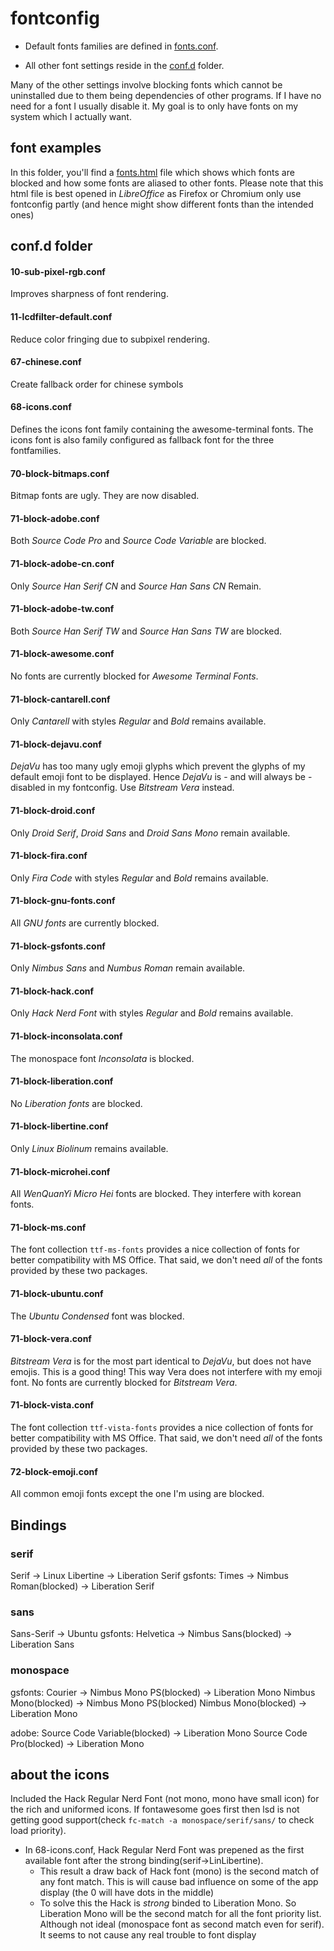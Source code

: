# fontconfig

- Default fonts families are defined in [fonts.conf](fonts.conf).

- All other font settings reside in the [conf.d](conf.d) folder.

Many of the other settings involve blocking fonts which cannot be
uninstalled due to them being dependencies of other programs. If I
have no need for a font I usually disable it. My goal is to only have
fonts on my system which I actually want.

## font examples

In this folder, you'll find a [fonts.html](fonts.html) file which shows which fonts are
blocked and how some fonts are aliased to other fonts. Please note that this html file
is best opened in _LibreOffice_ as Firefox or Chromium only use fontconfig partly (and
hence might show different fonts than the intended ones)

## conf.d folder

#### 10-sub-pixel-rgb.conf

Improves sharpness of font rendering.

#### 11-lcdfilter-default.conf

Reduce color fringing due to subpixel rendering.

#### 67-chinese.conf

Create fallback order for chinese symbols

#### 68-icons.conf

Defines the icons font family containing the awesome-terminal fonts.
The icons font is also family configured as fallback font for the
three fontfamilies.

#### 70-block-bitmaps.conf

Bitmap fonts are ugly. They are now disabled.

#### 71-block-adobe.conf

Both _Source Code Pro_ and _Source Code Variable_ are blocked.

#### 71-block-adobe-cn.conf

Only _Source Han Serif CN_ and _Source Han Sans CN_ Remain.

#### 71-block-adobe-tw.conf

Both _Source Han Serif TW_ and _Source Han Sans TW_ are blocked.

#### 71-block-awesome.conf

No fonts are currently blocked for _Awesome Terminal Fonts_.

#### 71-block-cantarell.conf

Only _Cantarell_ with styles _Regular_ and _Bold_ remains available.

#### 71-block-dejavu.conf

_DejaVu_ has too many ugly emoji glyphs which prevent the glyphs of my
default emoji font to be displayed. Hence _DejaVu_ is - and will
always be - disabled in my fontconfig. Use _Bitstream Vera_ instead.

#### 71-block-droid.conf

Only _Droid Serif_, _Droid Sans_ and _Droid Sans Mono_ remain available.

#### 71-block-fira.conf

Only _Fira Code_ with styles _Regular_ and _Bold_ remains available.

#### 71-block-gnu-fonts.conf

All _GNU fonts_ are currently blocked.

#### 71-block-gsfonts.conf

Only _Nimbus Sans_ and _Numbus Roman_ remain available.

#### 71-block-hack.conf

Only _Hack Nerd Font_ with styles _Regular_ and _Bold_ remains available.

#### 71-block-inconsolata.conf

The monospace font _Inconsolata_ is blocked.

#### 71-block-liberation.conf

No _Liberation fonts_ are blocked.

#### 71-block-libertine.conf

Only _Linux Biolinum_ remains available.

#### 71-block-microhei.conf

All _WenQuanYi Micro Hei_ fonts are blocked. They interfere with korean fonts.

#### 71-block-ms.conf

The font collection `ttf-ms-fonts` provides a nice collection of fonts for better
compatibility with MS Office. That said, we don't need _all_ of the fonts provided by
these two packages.

#### 71-block-ubuntu.conf

The _Ubuntu Condensed_ font was blocked.

#### 71-block-vera.conf

_Bitstream Vera_ is for the most part identical to _DejaVu_, but does
not have emojis. This is a good thing! This way Vera does not interfere with my emoji
font. No fonts are currently blocked for _Bitstream Vera_.

#### 71-block-vista.conf

The font collection `ttf-vista-fonts` provides a nice collection of fonts for better
compatibility with MS Office. That said, we don't need _all_ of the fonts provided by
these two packages.

#### 72-block-emoji.conf

All common emoji fonts except the one I'm using are blocked.

## Bindings

### serif
Serif -> Linux Libertine -> Liberation Serif
gsfonts: Times -> Nimbus Roman(blocked) -> Liberation Serif

### sans
Sans-Serif -> Ubuntu
gsfonts: Helvetica -> Nimbus Sans(blocked) -> Liberation Sans

### monospace
gsfonts:
Courier -> Nimbus Mono PS(blocked) -> Liberation Mono
Nimbus Mono(blocked) -> Nimbus Mono PS(blocked)
Nimbus Mono(blocked) -> Liberation Mono

adobe:
Source Code Variable(blocked) -> Liberation Mono
Source Code Pro(blocked) -> Liberation Mono


## about the icons
Included the Hack Regular Nerd Font (not mono, mono have small icon) for the rich and uniformed icons. If fontawesome goes first then lsd is not getting good support(check `fc-match -a monospace/serif/sans/` to check load priority).
- In 68-icons.conf, Hack Regular Nerd Font was prepened as the first available font after the strong binding(serif->LinLibertine).
  - This result a draw back of Hack font (mono) is the second match of any font match. This is will cause bad influence on some of the app display (the 0 will have dots in the middle)
  - To solve this the Hack is _strong_ binded to Liberation Mono. So Liberation Mono will be the second match for all the font priority list. Although not ideal (monospace font as second match even for serif). It seems to not cause any real trouble to font display